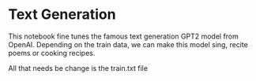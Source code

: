 # Text Generation

This notebook fine tunes the famous text generation GPT2 model from OpenAI.
Depending on the train data, we can make this model sing, recite poems or cooking recipes.

All that needs be change is the train.txt file
